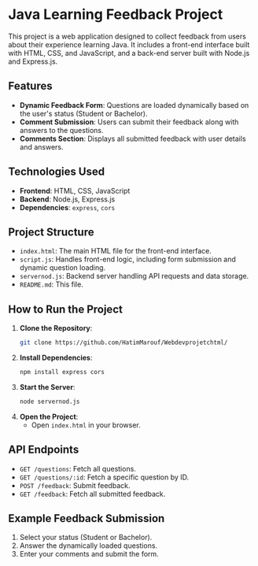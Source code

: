 # Java Learning Feedback Project

This project is a web application designed to collect feedback from users about their experience learning Java. It includes a front-end interface built with HTML, CSS, and JavaScript, and a back-end server built  with Node.js and Express.js.

## Features
- **Dynamic Feedback Form**: Questions are loaded dynamically based on the user's status (Student or Bachelor).
- **Comment Submission**: Users can submit their feedback along with answers to the questions.
- **Comments Section**: Displays all submitted feedback with user details and answers.

## Technologies Used
- **Frontend**: HTML, CSS, JavaScript
- **Backend**: Node.js, Express.js
- **Dependencies**: `express`, `cors`

## Project Structure
- `index.html`: The main HTML file for the front-end interface.
- `script.js`: Handles front-end logic, including form submission and dynamic question loading.
- `servernod.js`: Backend server handling API requests and data storage.
- `README.md`: This file.

## How to Run the Project
1. **Clone the Repository**:
   ```bash
   git clone https://github.com/HatimMarouf/Webdevprojetchtml/
   ```
2. **Install Dependencies**:
   ```bash
   npm install express cors
   ```
3. **Start the Server**:
   ```bash
   node servernod.js
   ```
4. **Open the Project**:
   - Open `index.html` in your browser.

## API Endpoints
- `GET /questions`: Fetch all questions.
- `GET /questions/:id`: Fetch a specific question by ID.
- `POST /feedback`: Submit feedback.
- `GET /feedback`: Fetch all submitted feedback.

## Example Feedback Submission
1. Select your status (Student or Bachelor).
2. Answer the dynamically loaded questions.
3. Enter your comments and submit the form.



